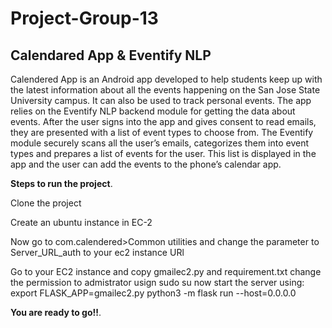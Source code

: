 # Project-Group-13

## Calendared App & Eventify NLP

Calendered App is an Android app developed to help students keep up with the latest information about all the events happening on the San Jose State University campus. It can also be used to track personal events. The app relies on the Eventify NLP backend module for getting the data about events. After the user signs into the app and gives consent to read emails, they are presented with a list of event types to choose from. The Eventify module securely scans all the user’s emails, categorizes them into event types and prepares a list of events for the user. This list is displayed in the app and the user can add the events to the phone’s calendar app.





__Steps to run the project__.

Clone the project 

Create an ubuntu instance in EC-2

Now go to com.calendered>Common utilities and change the parameter to Server_URL_auth to your ec2 instance URl

Go to your EC2 instance and copy gmailec2.py and requirement.txt 
change the permission to admistrator usign sudo su
now start the server using:
export FLASK_APP=gmailec2.py
python3 -m flask run --host=0.0.0.0

__You are ready to go!!__.
